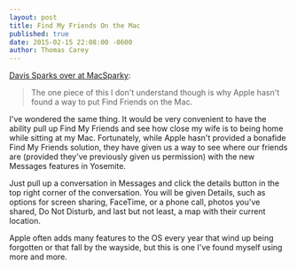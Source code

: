 ```yaml
---
layout: post
title: Find My Friends On the Mac
published: true
date: 2015-02-15 22:08:00 -0600
author: Thomas Carey
---
```

[Davis Sparks over at MacSparky](http://macsparky.com/blog/2015/2/where-is-find-friends-on-the-mac):
> The one piece of this I don't understand though is why Apple hasn't found a way to put Find Friends on the Mac.

I've wondered the same thing. It would be very convenient to have the ability pull up Find My Friends and see how close my wife is to being home while sitting at my Mac. Fortunately, while Apple hasn't provided a bonafide Find My Friends solution, they have given us a way to see where our friends are (provided they've previously given us permission) with the new Messages features in Yosemite. 

Just pull up a conversation in Messages and click the details button in the top right corner of the conversation. You will be given Details, such as options for screen sharing, FaceTime, or a phone call, photos you've shared, Do Not Disturb, and last but not least, a map with their current location. 

Apple often adds many features to the OS every year that wind up being forgotten or that fall by the wayside, but this is one I've found myself using more and more. 
